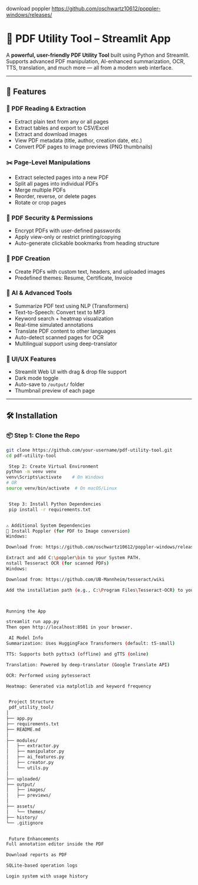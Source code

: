download poppler
https://github.com/oschwartz10612/poppler-windows/releases/

# 📄 PDF Utility Tool – Streamlit App

A **powerful, user-friendly PDF Utility Tool** built using Python and Streamlit. Supports advanced PDF manipulation, AI-enhanced summarization, OCR, TTS, translation, and much more — all from a modern web interface.

---


## 🚀 Features

### 📄 PDF Reading & Extraction
- Extract plain text from any or all pages
- Extract tables and export to CSV/Excel
- Extract and download images
- View PDF metadata (title, author, creation date, etc.)
- Convert PDF pages to image previews (PNG thumbnails)

### ✂️ Page-Level Manipulations
- Extract selected pages into a new PDF
- Split all pages into individual PDFs
- Merge multiple PDFs
- Reorder, reverse, or delete pages
- Rotate or crop pages

### 🔐 PDF Security & Permissions
- Encrypt PDFs with user-defined passwords
- Apply view-only or restrict printing/copying
- Auto-generate clickable bookmarks from heading structure

### 📝 PDF Creation
- Create PDFs with custom text, headers, and uploaded images
- Predefined themes: Resume, Certificate, Invoice

### 🧠 AI & Advanced Tools
- Summarize PDF text using NLP (Transformers)
- Text-to-Speech: Convert text to MP3
- Keyword search + heatmap visualization
- Real-time simulated annotations
- Translate PDF content to other languages
- Auto-detect scanned pages for OCR
- Multilingual support using deep-translator

### 🌟 UI/UX Features
- Streamlit Web UI with drag & drop file support
- Dark mode toggle
- Auto-save to `/output/` folder
- Thumbnail preview of each page

---

## 🛠️ Installation

### 📦 Step 1: Clone the Repo

```bash
git clone https://github.com/your-username/pdf-utility-tool.git
cd pdf-utility-tool

 Step 2: Create Virtual Environment
python -m venv venv
venv\Scripts\activate    # On Windows
# OR
source venv/bin/activate  # On macOS/Linux


 Step 3: Install Python Dependencies
 pip install -r requirements.txt


⚠️ Additional System Dependencies
🧾 Install Poppler (for PDF to Image conversion)
Windows:

Download from: https://github.com/oschwartz10612/poppler-windows/releases

Extract and add C:\poppler\bin to your System PATH.
nstall Tesseract OCR (for scanned PDFs)
Windows:

Download from: https://github.com/UB-Mannheim/tesseract/wiki

Add the installation path (e.g., C:\Program Files\Tesseract-OCR) to your System PATH.



Running the App

streamlit run app.py
Then open http://localhost:8501 in your browser.

 AI Model Info
Summarization: Uses HuggingFace Transformers (default: t5-small)

TTS: Supports both pyttsx3 (offline) and gTTS (online)

Translation: Powered by deep-translator (Google Translate API)

OCR: Performed using pytesseract

Heatmap: Generated via matplotlib and keyword frequency


 Project Structure
 pdf_utility_tool/
│
├── app.py
├── requirements.txt
├── README.md
│
├── modules/
│   ├── extractor.py
│   ├── manipulator.py
│   ├── ai_features.py
│   ├── creator.py
│   └── utils.py
│
├── uploaded/
├── output/
│   ├── images/
│   ├── previews/
│
├── assets/
│   └── themes/
├── history/
└── .gitignore


 Future Enhancements
Full annotation editor inside the PDF

Download reports as PDF

SQLite-based operation logs

Login system with usage history

